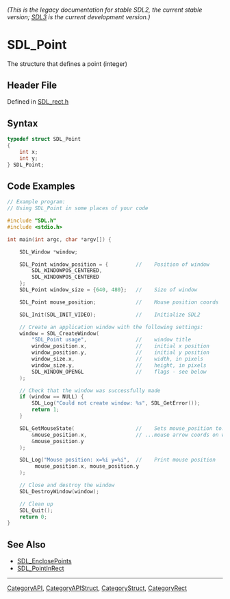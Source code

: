 ###### (This is the legacy documentation for stable SDL2, the current stable version; [SDL3](https://wiki.libsdl.org/SDL3/) is the current development version.)
# SDL_Point

The structure that defines a point (integer)

## Header File

Defined in [SDL_rect.h](https://github.com/libsdl-org/SDL/blob/SDL2/include/SDL_rect.h)

## Syntax

```c
typedef struct SDL_Point
{
    int x;
    int y;
} SDL_Point;
```

## Code Examples

```c++
// Example program:
// Using SDL_Point in some places of your code

#include "SDL.h"
#include <stdio.h>

int main(int argc, char *argv[]) {

    SDL_Window *window;

    SDL_Point window_position = {         //    Position of window
        SDL_WINDOWPOS_CENTERED,
        SDL_WINDOWPOS_CENTERED
    };
    SDL_Point window_size = {640, 480};   //    Size of window

    SDL_Point mouse_position;             //    Mouse position coords

    SDL_Init(SDL_INIT_VIDEO);             //    Initialize SDL2

    // Create an application window with the following settings:
    window = SDL_CreateWindow( 
        "SDL_Point usage",                //    window title
        window_position.x,                //    initial x position
        window_position.y,                //    initial y position
        window_size.x,                    //    width, in pixels
        window_size.y,                    //    height, in pixels
        SDL_WINDOW_OPENGL                 //    flags - see below
    );

    // Check that the window was successfully made
    if (window == NULL) {
        SDL_Log("Could not create window: %s", SDL_GetError());
        return 1;
    }

    SDL_GetMouseState(                    //    Sets mouse_position to...
        &mouse_position.x,                // ...mouse arrow coords on window
        &mouse_position.y
    );

    SDL_Log("Mouse position: x=%i y=%i",  //    Print mouse position
         mouse_position.x, mouse_position.y
    );

    // Close and destroy the window
    SDL_DestroyWindow(window); 

    // Clean up
    SDL_Quit();
    return 0; 
}
```

## See Also

- [SDL_EnclosePoints](SDL_EnclosePoints)
- [SDL_PointInRect](SDL_PointInRect)

----
[CategoryAPI](CategoryAPI), [CategoryAPIStruct](CategoryAPIStruct), [CategoryStruct](CategoryStruct), [CategoryRect](CategoryRect)


